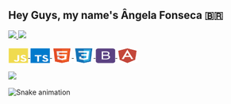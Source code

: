 ## Hey Guys, my name's Ângela Fonseca :brazil:
<div>
    <a href="https://github.com/angelafonsecafaria">
        <img height="180em"
            src="https://github-readme-stats.vercel.app/api?username=angelafonsecafaria&show_icons=true&theme=dracula&include_all_commits=true&count_private=true" />
        <img height="180em"
            src="https://github-readme-stats.vercel.app/api/top-langs/?username=angelafonsecafaria&layout=compact&langs_count=16&theme=dracula" />
        <div>
            <div style="display: inline_block"><br>
                <img align="center" alt="Angela-Js" height="30" width="40"
                    src="https://raw.githubusercontent.com/devicons/devicon/master/icons/javascript/javascript-plain.svg">
                <img align="center" alt="Angela-Ts" height="30" width="40"
                    src="https://raw.githubusercontent.com/devicons/devicon/master/icons/typescript/typescript-plain.svg">
                <img align="center" alt="Angela-HTML" height="30" width="40"
                    src="https://raw.githubusercontent.com/devicons/devicon/master/icons/html5/html5-original.svg">
                <img align="center" alt="Angela-CSS" height="30" width="40"
                    src="https://raw.githubusercontent.com/devicons/devicon/master/icons/css3/css3-original.svg">
                <img align="center" alt="Angela-bootstrap" height="30" width="40"
                    src="https://github.com/devicons/devicon/blob/master/icons/bootstrap/bootstrap-plain.svg">
                <img align="center" alt="Angela-angular" height="30" width="40"
                    src="https://github.com/devicons/devicon/blob/master/icons/angularjs/angularjs-plain.svg">
            </div>
            <br>
            <div>
                <a href="https://www.linkedin.com/in/ângela-fonseca-faria-9b2391120/" target="_blank"><img
                        src="https://img.shields.io/badge/-LinkedIn-%230077B5?style=for-the-badge&logo=linkedin&logoColor=white"
                        target="_blank"></a>
            </div>
        </div>
    </a>
</div>

  ![Snake animation](https://github.com/angelafonsecafaria/angelafonsecafaria/blob/output/github-contribution-grid-snake.svg)

